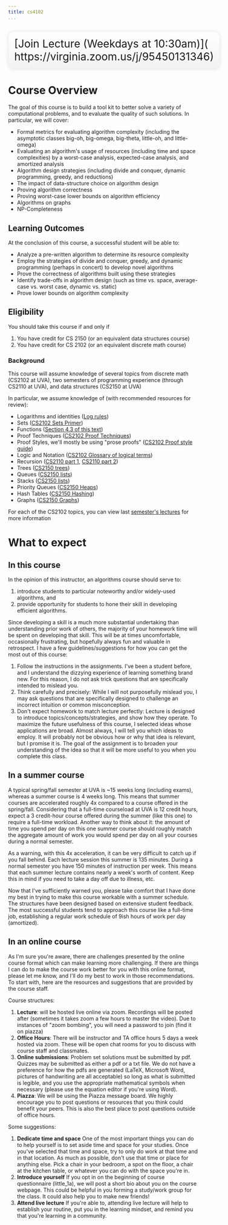 ```yaml
---
title: cs4102
...
```


<div style="display:table; font-size:200%; margin: 1em auto; padding:1ex; box-shadow: 0 1px 10px rgba(0,0,0,.1); border: thin solid #eee; border-radius:1ex; background-image: linear-gradient(to bottom, #ffffff, #f2f2f2);">[Join Lecture (Weekdays at 10:30am)]( https://virginia.zoom.us/j/95450131346)</div>

# Course Overview 

The goal of this course is to build a tool kit to better solve a variety of computational problems, and to evaluate the quality of such solutions. In particular, we will cover:

- Formal metrics for evaluating algorithm complexity (including the asymptotic classes big-oh, big-omega, big-theta, little-oh, and little-omega)
- Evaluating an algorithm's usage of resources (including time and space complexities) by a worst-case analysis, expected-case analysis, and amortized analysis
- Algorithm design strategies (including divide and conquer, dynamic programming, greedy, and reductions)
- The impact of data-structure choice on algorithm design
- Proving algorithm correctness
- Proving worst-case lower bounds on algorithm efficiency
- Algorithms on graphs
- NP-Completeness

## Learning Outcomes

At the conclusion of this course, a successful student will be able to:

- Analyze a pre-written algorithm to determine its resource complexity
- Employ the strategies of divide and conquer, greedy, and dynamic programming (perhaps in concert) to develop novel algorithms
- Prove the correctness of algorithms built using these strategies
- Identify trade-offs in algorithm design (such as time vs. space, average-case vs. worst case, dynamic vs. static)
- Prove lower bounds on algorithm complexity



## Eligibility

You should take this course if and only if

1. You have credit for  CS 2150 (or an equivalent data structures course)
1. You have credit for CS 2102 (or an equivalent discrete math course)


### Background

This course will assume knowledge of several topics from discrete math (CS2102 at UVA), two semesters of programming experience (through CS2110 at UVA), and data structures (CS2150 at UVA)

In particular, we assume knowledge of (with recommended resources for review):

- Logarithms and identities ([Log rules](https://en.wikipedia.org/wiki/List_of_logarithmic_identities))
- Sets ([CS2102 Sets Primer](http://www.cs.virginia.edu/luther/DMT1/S2020/sets.html))
- Functions ([Section 4.3 of this text](http://www.cs.virginia.edu/luther/DMT1/S2020/files/mcs.pdf))
- Proof Techniques ([CS2102 Proof Techniques](http://www.cs.virginia.edu/luther/DMT1/S2020/techniques-q8.html))
- Proof Styles, we'll mostly be using "prose proofs" ([CS2102 Proof style guide](http://www.cs.virginia.edu/luther/DMT1/S2020/proofs.html))
- Logic and Notation ([CS2102 Glossary of logical terms](http://www.cs.virginia.edu/luther/DMT1/S2020/glossary.html))
- Recursion ([CS2110 part 1](https://deternitydx.github.io/uvacs4102/pdfs/31-recursion.pdf), [CS2110 part 2](https://deternitydx.github.io/uvacs4102/pdfs/32-recursion.pdf))
- Trees ([CS2150 trees](https://aaronbloomfield.github.io/pdr/slides/05-trees.html#/))
- Queues ([CS2150 lists](https://aaronbloomfield.github.io/pdr/slides/02-lists.html#/))
- Stacks ([CS2150 lists](https://aaronbloomfield.github.io/pdr/slides/02-lists.html#/))
- Priority Queues ([CS2150 Heaps](https://aaronbloomfield.github.io/pdr/slides/10-heaps-huffman.html#/cover))
- Hash Tables ([CS2150 Hashing](https://aaronbloomfield.github.io/pdr/slides/06-hashes.html#/cover))
- Graphs ([CS2150 Graphs](https://aaronbloomfield.github.io/pdr/slides/11-graphs.html#/cover))

For each of the CS2102 topics, you can view last [semester's lectures](http://www.cs.virginia.edu/luther/DMT1/S2020/schedule.html) for more information




# What to expect

## In this course

In the opinion of this instructor, an algorithms course should serve to:

1. introduce students to particular noteworthy and/or widely-used algorithms, and
1. provide opportunity for students to hone their skill in developing efficient algorithms.

Since developing a skill is a much more substantial undertaking than understanding prior work of others, the majority of your homework time will be spent on developing that skill. This will be at times uncomfortable, occasionally frustrating, but hopefully always fun and valuable in retrospect. I have a few guidelines/suggestions for how you can get the most out of this course:

1. Follow the instructions in the assignments. I've been a student before, and I understand the dizzying experience of learning something brand new. For this reason, I do not ask trick questions that are specifically intended to mislead you. 
1. Think carefully and precisely: While I will not purposefully mislead you, I may ask questions that are specifically designed to challenge an incorrect intuition or common misconception.
1. Don't expect homework to match lecture perfectly: Lecture is designed to introduce topics/concepts/strategies, and show how they operate. To maximize the future usefulness of this course, I selected ideas whose applications are broad. Almost always, I will tell you which ideas to employ. It will probably not be obvious how or why that idea is relevant, but I promise it is. The goal of the assignment is to broaden your understanding of the idea so that it will be more useful to you when you complete this class.


## In a summer course

A typical spring/fall semester at UVA is ~15 weeks long (including exams), whereas a summer course is 4 weeks long. This means that summer courses are accelerated roughly 4x compared to a course offered in the spring/fall. Considering that a full-time courseload at UVA is 12 credit hours, expect a 3 credit-hour course offered during the summer (like this one) to require a full-time workload. Another way to think about it: the amount of time you spend per day on this one summer course should roughly match the aggregate amount of work you would spend per day on all your courses during a normal semester.

As a warning, with this 4x acceleration, it can be very difficult to catch up if you fall behind. Each lecture session this summer is 135 minutes. During a normal semester you have 150 minutes of instruction per week. This means that each summer lecture contains nearly a week's worth of content. Keep this in mind if you need to take a day off due to illness, etc.

Now that I've sufficiently warned you, please take comfort that I have done my best in trying to make this course workable with a summer schedule. The structures have been designed based on extensive student feedback. The most successful students tend to approach this course like a full-time job, establishing a regular work schedule of 9ish hours of work per day (amortized).

## In an online course

As I'm sure you're aware, there are challenges presented by the online course format which can make learning more challenging. If there are things I can do to make the course work better for you with this online format, please let me know, and I'll do my best to work in those recommendations. To start with, here are the resources and suggestions that are provided by the course staff.

Course structures:

1. **Lecture**: will be hosted live online via zoom. Recordings will be posted after (sometimes it takes zoom a few hours to master the video). Due to instances of "zoom bombing", you will need a password to join (find it on piazza)
1. **Office Hours**: There will be instructor and TA office hours 5 days a week hosted via zoom. These will be open chat rooms for you to discuss with course staff and classmates.
1. **Online submissions**: Problem set solutions must be submitted by pdf. Quizzes may be submitted as either a pdf or a txt file. We do not have a preference for how the pdfs are generated (LaTeX, Microsoft Word, pictures of handwriting are all acceptable) so long as what is submitted is legible, and you use the appropriate mathematical symbols when necessary (please use the equation editor if you're using Word).
1. **Piazza**: We will be using the Piazza message board. We highly encourage you to post questions or resources that you think could benefit your peers. This is also the best place to post questions outside of office hours.

Some suggestions:

1. **Dedicate time and space** One of the most important things you can do to help yourself is to set aside time and space for your studies. Once you've selected that time and space, try to only do work at that time and in that location. As much as possible, don't use that time or place for anything else. Pick a chair in your bedroom, a spot on the floor, a chair at the kitchen table, or whatever you can do with the space you're in.
1. **Introduce yourself** If you opt in on the beginning of course questionnaire (little_1a), we will post a short bio about you on the course webpage. This could be helpful in you forming a study/work group for the class. It could also help you to make new friends!
1. **Attend live lecture** If you're able to, attending live lecture will help to establish your routine, put you in the learning mindset, and remind you that you're learning in a community.






